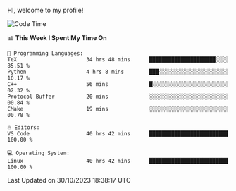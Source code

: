 HI, welcome to my profile!
<!--START_SECTION:waka-->
![Code Time](http://img.shields.io/badge/Code%20Time-1%2C779%20hrs%2058%20mins-blue)

📊 **This Week I Spent My Time On** 

```text
💬 Programming Languages: 
TeX                      34 hrs 48 mins      █████████████████████░░░░   85.51 % 
Python                   4 hrs 8 mins        ███░░░░░░░░░░░░░░░░░░░░░░   10.17 % 
C++                      56 mins             █░░░░░░░░░░░░░░░░░░░░░░░░   02.32 % 
Protocol Buffer          20 mins             ░░░░░░░░░░░░░░░░░░░░░░░░░   00.84 % 
CMake                    19 mins             ░░░░░░░░░░░░░░░░░░░░░░░░░   00.78 % 

🔥 Editors: 
VS Code                  40 hrs 42 mins      █████████████████████████   100.00 % 

💻 Operating System: 
Linux                    40 hrs 42 mins      █████████████████████████   100.00 % 
```


 Last Updated on 30/10/2023 18:38:17 UTC
<!--END_SECTION:waka-->
